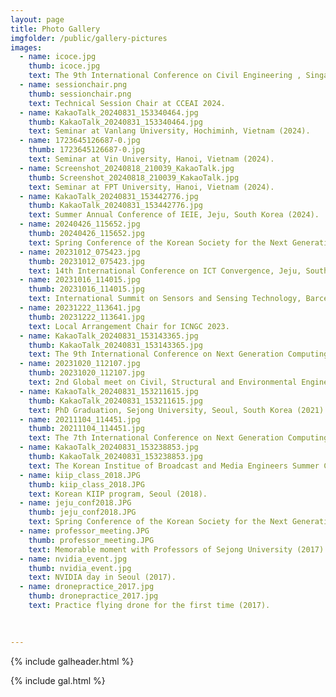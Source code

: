 ```yaml
---
layout: page
title: Photo Gallery
imgfolder: /public/gallery-pictures
images:
  - name: icoce.jpg
    thumb: icoce.jpg
    text: The 9th International Conference on Civil Engineering , Singapore (2025).
  - name: sessionchair.png
    thumb: sessionchair.png
    text: Technical Session Chair at CCEAI 2024.
  - name: KakaoTalk_20240831_153340464.jpg
    thumb: KakaoTalk_20240831_153340464.jpg
    text: Seminar at Vanlang University, Hochiminh, Vietnam (2024).
  - name: 1723645126687-0.jpg
    thumb: 1723645126687-0.jpg
    text: Seminar at Vin University, Hanoi, Vietnam (2024).
  - name: Screenshot_20240818_210039_KakaoTalk.jpg
    thumb: Screenshot_20240818_210039_KakaoTalk.jpg
    text: Seminar at FPT University, Hanoi, Vietnam (2024).
  - name: KakaoTalk_20240831_153442776.jpg
    thumb: KakaoTalk_20240831_153442776.jpg
    text: Summer Annual Conference of IEIE, Jeju, South Korea (2024).
  - name: 20240426_115652.jpg
    thumb: 20240426_115652.jpg
    text: Spring Conference of the Korean Society for the Next Generation Computing, Chungju, South Korea (2024).
  - name: 20231012_075423.jpg
    thumb: 20231012_075423.jpg
    text: 14th International Conference on ICT Convergence, Jeju, South Korea (2023).
  - name: 20231016_114015.jpg
    thumb: 20231016_114015.jpg
    text: International Summit on Sensors and Sensing Technology, Barcelona, Spain (2023).
  - name: 20231222_113641.jpg
    thumb: 20231222_113641.jpg
    text: Local Arrangement Chair for ICNGC 2023.
  - name: KakaoTalk_20240831_153143365.jpg
    thumb: KakaoTalk_20240831_153143365.jpg
    text: The 9th International Conference on Next Generation Computing, Danang, Vietnam (2023).
  - name: 20231020_112107.jpg
    thumb: 20231020_112107.jpg
    text: 2nd Global meet on Civil, Structural and Environmental Engineering, Barcelona, Spain (2023).
  - name: KakaoTalk_20240831_153211615.jpg
    thumb: KakaoTalk_20240831_153211615.jpg
    text: PhD Graduation, Sejong University, Seoul, South Korea (2021).
  - name: 20211104_114451.jpg
    thumb: 20211104_114451.jpg
    text: The 7th International Conference on Next Generation Computing, Jeju, South Korea (2021).
  - name: KakaoTalk_20240831_153238853.jpg
    thumb: KakaoTalk_20240831_153238853.jpg
    text: The Korean Institue of Broadcast and Media Engineers Summer Conference (2023).
  - name: kiip_class_2018.JPG
    thumb: kiip_class_2018.JPG
    text: Korean KIIP program, Seoul (2018).
  - name: jeju_conf2018.JPG
    thumb: jeju_conf2018.JPG
    text: Spring Conference of the Korean Society for the Next Generation Computing, Jeju, South Korea (2018).
  - name: professor_meeting.JPG
    thumb: professor_meeting.JPG
    text: Memorable moment with Professors of Sejong University (2017).
  - name: nvidia_event.jpg
    thumb: nvidia_event.jpg
    text: NVIDIA day in Seoul (2017).
  - name: dronepractice_2017.jpg
    thumb: dronepractice_2017.jpg
    text: Practice flying drone for the first time (2017).
  

 
---
```





{% include galheader.html %} 

{% include gal.html %}

 
